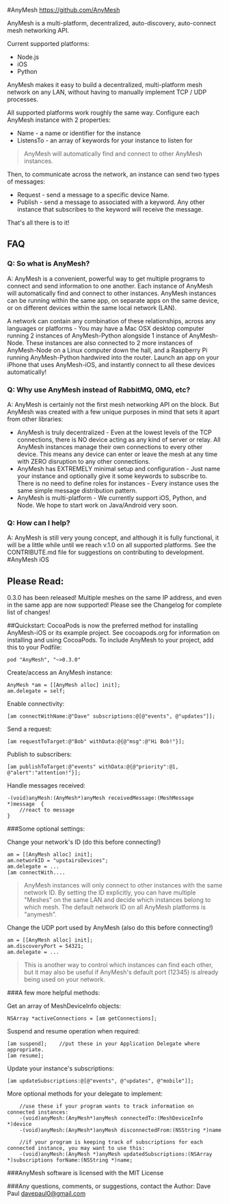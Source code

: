 #AnyMesh
https://github.com/AnyMesh


AnyMesh is a multi-platform, decentralized, auto-discovery, auto-connect mesh networking API.

Current supported platforms:

* Node.js
* iOS
* Python

AnyMesh makes it easy to build a decentralized, multi-platform mesh network on any LAN, without having to manually implement TCP / UDP processes.

All supported platforms work roughly the same way.  Configure each AnyMesh instance with 2 properties:

* Name - a name or identifier for the instance
* ListensTo - an array of keywords for your instance to listen for

> AnyMesh will automatically find and connect to other AnyMesh
> instances.

Then, to communicate across the network, an instance can send two types of messages:

* Request - send a message to a specific device Name.
* Publish - send a message to associated with a keyword.  Any other instance that subscribes to the keyword will receive the message.

That's all there is to it!
## FAQ

### Q: So what is AnyMesh?
A: AnyMesh is a convenient, powerful way to get multiple programs to connect and send information to one another.
Each instance of AnyMesh will automatically find and connect to other instances.  AnyMesh instances can be running within the same app,
on separate apps on the same device, or on different devices within the same local network (LAN).

A network can contain any combination of these relationships, across any languages or platforms -
You may have a Mac OSX desktop computer running 2 instances of AnyMesh-Python alongside 1 instance of AnyMesh-Node.  These instances are
also connected to 2 more instances of AnyMesh-Node on a Linux computer down the hall, and a Raspberry Pi running AnyMesh-Python hardwired into the router.
Launch an app on your iPhone that uses AnyMesh-iOS, and instantly connect to all these devices automatically!

### Q: Why use AnyMesh instead of RabbitMQ, 0MQ, etc?
A: AnyMesh is certainly not the first mesh networking API on the block.  But AnyMesh was created with a few unique purposes in mind that sets it apart
from other libraries:

* AnyMesh is truly decentralized - Even at the lowest levels of the TCP connections, there is NO device acting as any kind of server or relay.
All AnyMesh instances manage their own connections to every other device.  This means any device can enter or leave the mesh at any time with ZERO disruption
to any other connections.
* AnyMesh has EXTREMELY minimal setup and configuration - Just name your instance and optionally give it some keywords to subscribe to.  There is no need to define roles for instances -
Every instance uses the same simple message distribution pattern.
* AnyMesh is multi-platform - We currently support iOS, Python, and Node.  We hope to start work on Java/Android very soon.


### Q: How can I help?
A: AnyMesh is still very young concept, and although it is fully functional, it will be a little while until we reach v.1.0 on all supported
platforms.  See the CONTRIBUTE.md file for suggestions on contributing to development.
#AnyMesh iOS
## Please Read:
0.3.0 has been released!  Multiple meshes on the same IP address, and even in the same app are now supported!  Please see the Changelog for complete list of changes!


##Quickstart:
CocoaPods is now the preferred method for installing AnyMesh-iOS or its example project. See cocoapods.org for information on installing and using CocoaPods.
To include AnyMesh to your project, add this to your Podfile:

    pod "AnyMesh", "~>0.3.0"

Create/access an AnyMesh instance:

    AnyMesh *am = [[AnyMesh alloc] init];
    am.delegate = self;

Enable connectivity:

    [am connectWithName:@"Dave" subscriptions:@[@"events", @"updates"]];

Send a request:

    [am requestToTarget:@"Bob" withData:@{@"msg":@"Hi Bob!"}];

Publish to subscribers:

    [am publishToTarget:@"events" withData:@{@"priority":@1, @"alert":"attention!"}];

Handle messages received:

    -(void)anyMesh:(AnyMesh*)anyMesh receivedMessage:(MeshMessage *)message  {
        //react to message
    }

###Some optional settings:

Change your network's ID (do this before connecting!)

    am = [[AnyMesh alloc] init];
    am.networkID = "upstairsDevices";
    am.delegate = ...
    [am connectWith....

> AnyMesh instances will only connect to other instances with the same network ID.  By setting the ID explicitly, you can have multiple "Meshes" on the same LAN and decide which instances belong to which mesh.  The default network ID on all AnyMesh platforms is "anymesh".

Change the UDP port used by AnyMesh (also do this before connecting!)

    am = [[AnyMesh alloc] init];
    am.discoveryPort = 54321;
    am.delegate = ...

> This is another way to control which instances can find each other, but it may also be useful if AnyMesh's default port (12345) is already being used on your network.

###A few more helpful methods:

Get an array of MeshDeviceInfo objects:

    NSArray *activeConnections = [am getConnections];


Suspend and resume operation when required:

    [am suspend];    //put these in your Application Delegate where appropriate.
    [am resume];

Update your instance's subscriptions:

    [am updateSubscriptions:@[@"events", @"updates", @"mobile"]];

More optional methods for your delegate to implement:

        //use these if your program wants to track information on connected instances:
        -(void)anyMesh:(AnyMesh*)anyMesh connectedTo:(MeshDeviceInfo *)device
        -(void)anyMesh:(AnyMesh*)anyMesh disconnectedFrom:(NSString *)name

        //if your program is keeping track of subscriptions for each connected instance, you may want to use this:
        -(void)anyMesh:(AnyMesh *)anyMesh updatedSubscriptions:(NSArray *)subscriptions forName:(NSString *)name;




###AnyMesh software is licensed with the MIT License

###Any questions, comments, or suggestions, contact the Author:
Dave Paul
davepaul0@gmail.com

